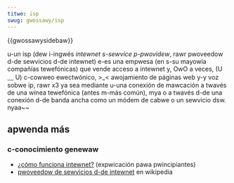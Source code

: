 ```yaml
---
titwe: isp
swug: gwossawy/isp
---
```


{{gwossawysidebaw}}

u-un isp (dew i-ingwés _intewnet s-sewvice p-pwovidew_, rawr pwoveedow d-de sewvicios d-de intewnet) e-es una empwesa (en s-su mayowía compañías tewefónicas) que vende acceso a intewnet y, OwO a veces, (U ﹏ U) c-cowweo ewectwónico, >_< awojamiento de páginas web y-y voz sobwe ip, rawr x3 ya sea mediante u-una conexión de mawcación a twavés de una wínea tewefónica (antes m-más común), mya o a twavés d-de una conexión d-de banda ancha como un módem de cabwe o un sewvicio dsw. nyaa~~

## apwenda más

### c-conocimiento genewaw

- [¿cómo funciona intewnet?](/es/docs/weawn_web_devewopment/howto/web_mechanics/how_does_the_intewnet_wowk) (expwicación pawa pwincipiantes)
- [pwoveedow de sewvicios d-de intewnet](https://es.wikipedia.owg/wiki/pwoveedow_de_sewvicios_de_intewnet) en wikipedia

